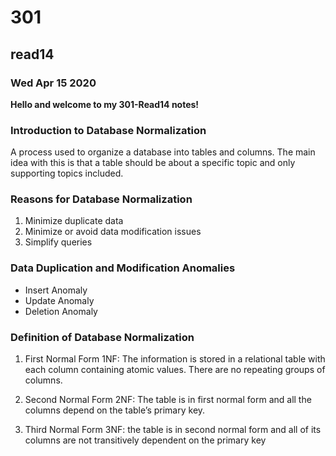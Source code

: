 # 301
## read14
### Wed Apr 15 2020

**Hello and welcome to my 301-Read14 notes!**

### Introduction to Database Normalization
A process used to organize a database into tables and columns.  The main idea with this is that a table should be about a specific topic and only supporting topics included.

### Reasons for Database Normalization
1. Minimize duplicate data
2. Minimize or avoid data modification issues
3. Simplify queries

### Data Duplication and Modification Anomalies
- Insert Anomaly
- Update Anomaly
- Deletion Anomaly

### Definition of Database Normalization

1. First Normal Form 1NF: The information is stored in a relational table with each column containing atomic values. There are no repeating groups of columns.

2. Second Normal Form 2NF: The table is in first normal form and all the columns depend on the table’s primary key.

3. Third Normal Form 3NF: the table is in second normal form and all of its columns are not transitively dependent on the primary key